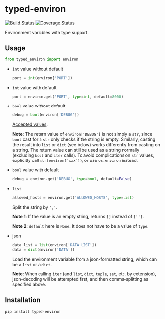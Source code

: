 # typed-environ

[![Build Status](https://travis-ci.com/MichaelKim0407/typed-environ.svg?branch=master)](https://travis-ci.com/MichaelKim0407/typed-environ)
[![Coverage Status](https://coveralls.io/repos/github/MichaelKim0407/typed-environ/badge.svg?branch=master)](https://coveralls.io/github/MichaelKim0407/typed-environ?branch=master)

Environment variables with type support.

## Usage

```python
from typed_environ import environ
```

* `int` value without default

    ```python
    port = int(environ['PORT'])
    ```

* `int` value with default

    ```python
    port = environ.get('PORT', type=int, default=8000)
    ```

* `bool` value without default

    ```python
    debug = bool(environ['DEBUG'])
    ```

    [Accepted values](https://docs.python.org/3/distutils/apiref.html#distutils.util.strtobool).

    **Note**:
    The return value of `environ['DEBUG']` is not simply a `str`,
    since `bool` cast for a `str` only checks if the string is empty.
    Similarly, casting the result into `list` or `dict` (see below) works
    differently from casting on a string.
    The return value can still be used as a string normally
    (excluding `bool` and `iter` calls).
    To avoid complications on `str` values,
    explicitly call `str(environ['xxx'])`,
    or use `os.environ` instead.

* `bool` value with default

    ```python
    debug = environ.get('DEBUG', type=bool, default=False)
    ```

* `list`

    ```python
    allowed_hosts = environ.get('ALLOWED_HOSTS', type=list)
    ```

    Split the string by `','`.

    **Note 1**:
    If the value is an empty string, returns `[]` instead of `['']`.

    **Note 2**:
    `default` here is `None`. It does not have to be a value of `type`.

* json

    ```python
    data_list = list(environ['DATA_LIST'])
    data = dict(environ['DATA'])
    ```

    Load the environment variable from a json-formatted string,
    which can be a `list` or a `dict`.

    **Note**:
    When calling `iter`
    (and `list`, `dict`, `tuple`, `set`, etc. by extension),
    json-decoding will be attempted first,
    and then comma-splitting as specified above.

## Installation

```bash
pip install typed-environ
```
